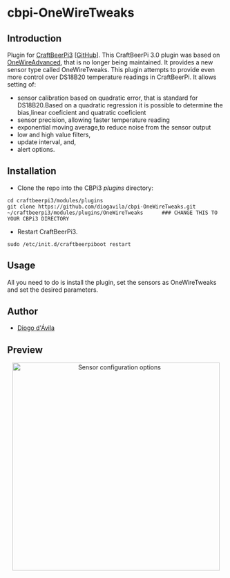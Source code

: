 # cbpi-OneWireTweaks

## Introduction

Plugin for [CraftBeerPi3](http://web.craftbeerpi.com/) [[GitHub](https://github.com/Manuel83/craftbeerpi3)].
This CraftBeerPi 3.0 plugin was based on [OneWireAdvanced](https://github.com/jangevaare/cbpi-OneWireAdvanced/), that is no longer being maintained. It provides a new sensor type called OneWireTweaks. This plugin attempts to provide even more control over DS18B20 temperature readings in CraftBeerPi. It allows setting of:

- sensor calibration based on quadratic error, that is standard for DS18B20.Based on a quadratic regression it is possible to determine the bias,linear coeficient and quatratic coeficient
- sensor precision, allowing faster temperature reading
- exponential moving average,to reduce noise from the sensor output
- low and high value filters,
- update interval, and,
- alert options.

## Installation

- Clone the repo into the CBPi3 _plugins_ directory:

```
cd craftbeerpi3/modules/plugins
git clone https://github.com/diogavila/cbpi-OneWireTweaks.git ~/craftbeerpi3/modules/plugins/OneWireTweaks      ### CHANGE THIS TO YOUR CBPi3 DIRECTORY
```

- Restart CraftBeerPi3.

```
sudo /etc/init.d/craftbeerpiboot restart
```

## Usage

All you need to do is install the plugin, set the sensors as OneWireTweaks and set the desired parameters.

## Author

- [Diogo d'Ávila](https://github.com/diogavila)

## Preview

<center><img src="OneWireAdvanced.png" width="480" alt="Sensor configuration options"></center>

